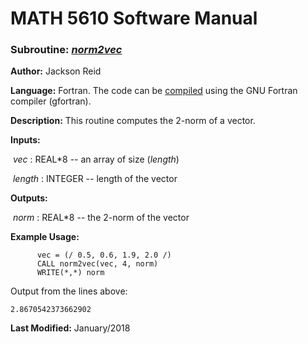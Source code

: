 # MATH 5610 Software Manual

### Subroutine: [_norm2vec_](../norm2vec.f90)

**Author:** Jackson Reid

**Language:** Fortran. The code can be [compiled](compilation.md) using the GNU Fortran compiler (gfortran).

**Description:** This routine computes the 2-norm of a vector.

**Inputs:** 

​       _vec_ : REAL*8 -- an array of size (_length_)

​       _length_ : INTEGER -- length of the vector

**Outputs:** 

​	_norm_ : REAL*8 -- the 2-norm of the vector

**Example Usage:** 

```
      vec = (/ 0.5, 0.6, 1.9, 2.0 /)
      CALL norm2vec(vec, 4, norm)
      WRITE(*,*) norm
```
Output from the lines above:

```
2.8670542373662902 
```

**Last Modified:** January/2018

